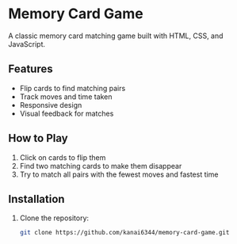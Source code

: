 # Memory Card Game

A classic memory card matching game built with HTML, CSS, and JavaScript.

## Features
- Flip cards to find matching pairs
- Track moves and time taken
- Responsive design
- Visual feedback for matches

## How to Play
1. Click on cards to flip them
2. Find two matching cards to make them disappear
3. Try to match all pairs with the fewest moves and fastest time

## Installation
1. Clone the repository:
   ```bash
   git clone https://github.com/kanai6344/memory-card-game.git

